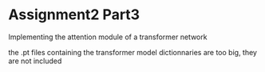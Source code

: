 # Assignment2 Part3

Implementing the attention module of a transformer network

the .pt files containing the transformer model dictionnaries are too big, they are not included